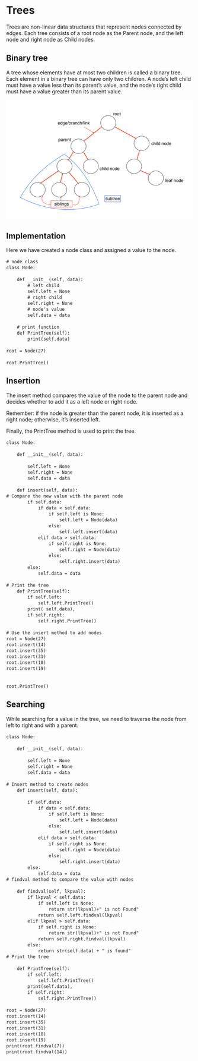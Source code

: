 # Trees
Trees are non-linear data structures that represent nodes connected by edges. Each tree consists of a root node as the Parent node, and the left node and right node as Child nodes.

## Binary tree
A tree whose elements have at most two children is called a binary tree. Each element in a binary tree can have only two children. A node’s left child must have a value less than its parent’s value, and the node’s right child must have a value greater than its parent value.

![image](./Screenshot%202022-07-03%20160058.png)

## Implementation
Here we have created a node class and assigned a value to the node.
```
# node class
class Node:

    def __init__(self, data):
        # left child
        self.left = None
        # right child
        self.right = None
        # node's value
        self.data = data

    # print function
    def PrintTree(self):
        print(self.data)

root = Node(27)

root.PrintTree()
```

## Insertion
The insert method compares the value of the node to the parent node and decides whether to add it as a left node or right node.

Remember: if the node is greater than the parent node, it is inserted as a right node; otherwise,​ it’s inserted left.

Finally, the PrintTree method is used to print the tree.
```
class Node:

    def __init__(self, data):

        self.left = None
        self.right = None
        self.data = data

    def insert(self, data):
# Compare the new value with the parent node
        if self.data:
            if data < self.data:
                if self.left is None:
                    self.left = Node(data)
                else:
                    self.left.insert(data)
            elif data > self.data:
                if self.right is None:
                    self.right = Node(data)
                else:
                    self.right.insert(data)
        else:
            self.data = data

# Print the tree
    def PrintTree(self):
        if self.left:
            self.left.PrintTree()
        print( self.data),
        if self.right:
            self.right.PrintTree()

# Use the insert method to add nodes
root = Node(27)
root.insert(14)
root.insert(35)
root.insert(31)
root.insert(10)
root.insert(19)


root.PrintTree()
```

## Searching
While searching for a value in the tree, we need to traverse the node from left to right and with a parent.
```
class Node:

    def __init__(self, data):

        self.left = None
        self.right = None
        self.data = data

# Insert method to create nodes
    def insert(self, data):

        if self.data:
            if data < self.data:
                if self.left is None:
                    self.left = Node(data)
                else:
                    self.left.insert(data)
            elif data > self.data:
                if self.right is None:
                    self.right = Node(data)
                else:
                    self.right.insert(data)
        else:
            self.data = data
# findval method to compare the value with nodes

    def findval(self, lkpval):
        if lkpval < self.data:
            if self.left is None:
                return str(lkpval)+" is not Found"
            return self.left.findval(lkpval)
        elif lkpval > self.data:
            if self.right is None:
                return str(lkpval)+" is not Found"
            return self.right.findval(lkpval)
        else:
            return str(self.data) + " is found"
# Print the tree

    def PrintTree(self):
        if self.left:
            self.left.PrintTree()
        print(self.data),
        if self.right:
            self.right.PrintTree()

root = Node(27)
root.insert(14)
root.insert(35)
root.insert(31)
root.insert(10)
root.insert(19)
print(root.findval(7))
print(root.findval(14))
```

